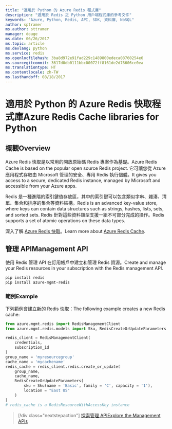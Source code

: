```yaml
---
title: "適用於 Python 的 Azure Redis 程式庫"
description: "適用於 Redis 之 Python 用戶端程式庫的參考文件"
keywords: "Azure, Python, Redis, API, SDK, 資料庫, NoSQL"
author: sptramer
ms.author: sttramer
manager: douge
ms.date: 06/26/2017
ms.topic: article
ms.devlang: python
ms.service: redis
ms.openlocfilehash: 3ba8d972e91fad229c1489800edeca08760254e6
ms.sourcegitcommit: 3617d0db0111bbc00072ff8161de2d76606ce0ea
ms.translationtype: HT
ms.contentlocale: zh-TW
ms.lasthandoff: 08/18/2017
---
```

# <a name="azure-redis-cache-libraries-for-python"></a><span data-ttu-id="6a535-104">適用於 Python 的 Azure Redis 快取程式庫</span><span class="sxs-lookup"><span data-stu-id="6a535-104">Azure Redis Cache libraries for Python</span></span>

## <a name="overview"></a><span data-ttu-id="6a535-105">概觀</span><span class="sxs-lookup"><span data-stu-id="6a535-105">Overview</span></span>

<span data-ttu-id="6a535-106">Azure Redis 快取是以常用的開放原始碼 Redis 專案作為基礎。</span><span class="sxs-lookup"><span data-stu-id="6a535-106">Azure Redis Cache is based on the popular open source Redis project.</span></span> <span data-ttu-id="6a535-107">它可讓您從 Azure 應用程式存取由 Microsoft 管理的安全、專用 Redis 執行個體。</span><span class="sxs-lookup"><span data-stu-id="6a535-107">It gives you access to a secure, dedicated Redis instance, managed by Microsoft and accessible from your Azure apps.</span></span>

<span data-ttu-id="6a535-108">Redis 是一種進階的索引鍵值存放區，其中的索引鍵可以包含類似字串、雜湊、清單、集合和排序的集合等資料結構。</span><span class="sxs-lookup"><span data-stu-id="6a535-108">Redis is an advanced key-value store, where keys can contain data structures such as strings, hashes, lists, sets, and sorted sets.</span></span> <span data-ttu-id="6a535-109">Redis 針對這些資料類型支援一組不可部分完成的操作。</span><span class="sxs-lookup"><span data-stu-id="6a535-109">Redis supports a set of atomic operations on these data types.</span></span>

<span data-ttu-id="6a535-110">深入了解 [Azure Redis 快取](https://docs.microsoft.com/azure/redis-cache/)。</span><span class="sxs-lookup"><span data-stu-id="6a535-110">Learn more about [Azure Redis Cache](https://docs.microsoft.com/azure/redis-cache/).</span></span>

## <a name="management-api"></a><span data-ttu-id="6a535-111">管理 API</span><span class="sxs-lookup"><span data-stu-id="6a535-111">Management API</span></span>

<span data-ttu-id="6a535-112">使用 Redis 管理 API 在訂用帳戶中建立和管理 Redis 資源。</span><span class="sxs-lookup"><span data-stu-id="6a535-112">Create and manage your Redis resources in your subscription with the Redis management API.</span></span>

```bash
pip install redis
pip install azure-mgmt-redis
```

### <a name="example"></a><span data-ttu-id="6a535-113">範例</span><span class="sxs-lookup"><span data-stu-id="6a535-113">Example</span></span>

<span data-ttu-id="6a535-114">下列範例會建立新的 Redis 快取：</span><span class="sxs-lookup"><span data-stu-id="6a535-114">The following example creates a new Redis cache:</span></span>

```python
from azure.mgmt.redis import RedisManagementClient
from azure.mgmt.redis.models import Sku, RedisCreateOrUpdateParameters

redis_client = RedisManagementClient(
    credentials,
    subscription_id
)
group_name = 'myresourcegroup'
cache_name = 'mycachename'
redis_cache = redis_client.redis.create_or_update(
    group_name,
    cache_name,
    RedisCreateOrUpdateParameters(
        sku = Sku(name = 'Basic', family = 'C', capacity = '1'),
        location = "East US"
    )
)
# redis_cache is a RedisResourceWithAccessKey instance
```

> [!div class="nextstepaction"]
> [<span data-ttu-id="6a535-115">探索管理 API</span><span class="sxs-lookup"><span data-stu-id="6a535-115">Explore the Management APIs</span></span>](/python/api/overview/azure/redis/managementlibrary)

